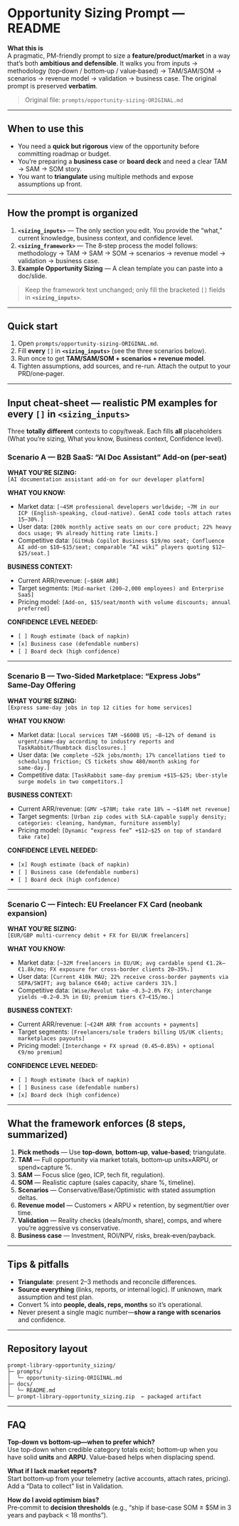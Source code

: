 # Opportunity Sizing Prompt — README

**What this is**  
A pragmatic, PM-friendly prompt to size a **feature/product/market** in a way that’s both **ambitious and defensible**. It walks you from inputs → methodology (top‑down / bottom‑up / value‑based) → TAM/SAM/SOM → scenarios → revenue model → validation → business case. The original prompt is preserved **verbatim**.

> Original file: `prompts/opportunity-sizing-ORIGINAL.md`

---

## When to use this
- You need a **quick but rigorous** view of the opportunity before committing roadmap or budget.  
- You’re preparing a **business case** or **board deck** and need a clear TAM → SAM → SOM story.  
- You want to **triangulate** using multiple methods and expose assumptions up front.

---

## How the prompt is organized
1. **`<sizing_inputs>`** — The only section you edit. You provide the “what,” current knowledge, business context, and confidence level.  
2. **`<sizing_framework>`** — The 8‑step process the model follows: methodology → TAM → SAM → SOM → scenarios → revenue model → validation → business case.  
3. **Example Opportunity Sizing** — A clean template you can paste into a doc/slide.

> Keep the framework text unchanged; only fill the bracketed `[]` fields in **`<sizing_inputs>`**.

---

## Quick start
1) Open `prompts/opportunity-sizing-ORIGINAL.md`.  
2) Fill **every** `[]` in **`<sizing_inputs>`** (see the three scenarios below).  
3) Run once to get **TAM/SAM/SOM + scenarios + revenue model**.  
4) Tighten assumptions, add sources, and re-run. Attach the output to your PRD/one‑pager.

---

## Input cheat‑sheet — realistic PM examples for **every `[]`** in `<sizing_inputs>`

Three **totally different** contexts to copy/tweak. Each fills **all** placeholders (What you’re sizing, What you know, Business context, Confidence level).

### Scenario A — B2B SaaS: “AI Doc Assistant” Add‑on (per-seat)
**WHAT YOU'RE SIZING:**  
`[AI documentation assistant add‑on for our developer platform]`

**WHAT YOU KNOW:**  
- Market data: `[~45M professional developers worldwide; ~7M in our ICP (English-speaking, cloud-native). GenAI code tools attach rates 15–30%.]`  
- User data: `[200k monthly active seats on our core product; 22% heavy docs usage; 9% already hitting rate limits.]`  
- Competitive data: `[GitHub Copilot Business $19/mo seat; Confluence AI add‑on $10–$15/seat; comparable “AI wiki” players quoting $12–$25/seat.]`

**BUSINESS CONTEXT:**  
- Current ARR/revenue: `[~$86M ARR]`  
- Target segments: `[Mid‑market (200–2,000 employees) and Enterprise SaaS]`  
- Pricing model: `[Add‑on, $15/seat/month with volume discounts; annual preferred]`

**CONFIDENCE LEVEL NEEDED:**  
- `[ ] Rough estimate (back of napkin)`  
- `[x] Business case (defendable numbers)`  
- `[ ] Board deck (high confidence)`

---

### Scenario B — Two‑Sided Marketplace: “Express Jobs” Same‑Day Offering
**WHAT YOU'RE SIZING:**  
`[Express same‑day jobs in top 12 cities for home services]`

**WHAT YOU KNOW:**  
- Market data: `[Local services TAM ~$600B US; ~8–12% of demand is urgent/same‑day according to industry reports and TaskRabbit/Thumbtack disclosures.]`  
- User data: `[We complete ~52k jobs/month; 17% cancellations tied to scheduling friction; CS tickets show 480/month asking for same‑day.]`  
- Competitive data: `[TaskRabbit same‑day premium +$15–$25; Uber-style surge models in two competitors.]`

**BUSINESS CONTEXT:**  
- Current ARR/revenue: `[GMV ~$78M; take rate 18% → ~$14M net revenue]`  
- Target segments: `[Urban zip codes with SLA‑capable supply density; categories: cleaning, handyman, furniture assembly]`  
- Pricing model: `[Dynamic “express fee” +$12–$25 on top of standard take rate]`

**CONFIDENCE LEVEL NEEDED:**  
- `[x] Rough estimate (back of napkin)`  
- `[ ] Business case (defendable numbers)`  
- `[ ] Board deck (high confidence)`

---

### Scenario C — Fintech: EU Freelancer FX Card (neobank expansion)
**WHAT YOU'RE SIZING:**  
`[EUR/GBP multi‑currency debit + FX for EU/UK freelancers]`

**WHAT YOU KNOW:**  
- Market data: `[~32M freelancers in EU/UK; avg cardable spend €1.2k–€1.8k/mo; FX exposure for cross‑border clients 20–35%.]`  
- User data: `[Current 410k MAU; 22% receive cross‑border payments via SEPA/SWIFT; avg balance €640; active carders 31%.]`  
- Competitive data: `[Wise/Revolut take ~0.3–2.0% FX; interchange yields ~0.2–0.3% in EU; premium tiers €7–€15/mo.]`

**BUSINESS CONTEXT:**  
- Current ARR/revenue: `[~€24M ARR from accounts + payments]`  
- Target segments: `[Freelancers/sole traders billing US/UK clients; marketplaces payouts]`  
- Pricing model: `[Interchange + FX spread (0.45–0.85%) + optional €9/mo premium]`

**CONFIDENCE LEVEL NEEDED:**  
- `[ ] Rough estimate (back of napkin)`  
- `[ ] Business case (defendable numbers)`  
- `[x] Board deck (high confidence)`

---

## What the framework enforces (8 steps, summarized)
1) **Pick methods** — Use **top‑down**, **bottom‑up**, **value‑based**; triangulate.  
2) **TAM** — Full opportunity via market totals, bottom‑up units×ARPU, or spend×capture %.  
3) **SAM** — Focus slice (geo, ICP, tech fit, regulation).  
4) **SOM** — Realistic capture (sales capacity, share %, timeline).  
5) **Scenarios** — Conservative/Base/Optimistic with stated assumption deltas.  
6) **Revenue model** — Customers × ARPU × retention, by segment/tier over time.  
7) **Validation** — Reality checks (deals/month, share), comps, and where you’re aggressive vs conservative.  
8) **Business case** — Investment, ROI/NPV, risks, break‑even/payback.

---

## Tips & pitfalls
- **Triangulate**: present 2–3 methods and reconcile differences.  
- **Source everything** (links, reports, or internal logic). If unknown, mark assumption and test plan.  
- Convert % into **people, deals, reps, months** so it’s operational.  
- Never present a single magic number—**show a range with scenarios** and confidence.

---

## Repository layout
```
prompt-library-opportunity_sizing/
├─ prompts/
│  └─ opportunity-sizing-ORIGINAL.md
├─ docs/
│  └─ README.md
└─ prompt-library-opportunity_sizing.zip  ← packaged artifact
```

---

## FAQ
**Top‑down vs bottom‑up—when to prefer which?**  
Use top‑down when credible category totals exist; bottom‑up when you have solid **units** and **ARPU**. Value‑based helps when displacing spend.

**What if I lack market reports?**  
Start bottom‑up from your telemetry (active accounts, attach rates, pricing). Add a “Data to collect” list in Validation.

**How do I avoid optimism bias?**  
Pre‑commit to **decision thresholds** (e.g., “ship if base‑case SOM ≥ $5M in 3 years and payback < 18 months”).

